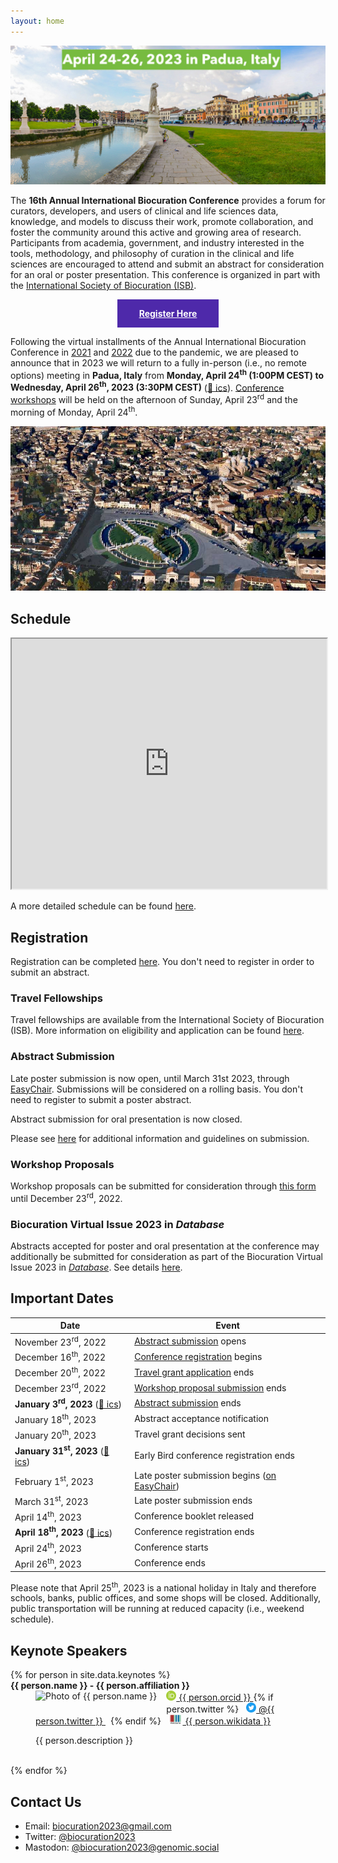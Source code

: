 ```yaml
---
layout: home
---
```


<a href="https://registrations.meetandwork.com/Login.asp?IDcommessa=MW23008">
<img src="img/padua-2.jpg" alt="panoramic photo of Padua" />
</a>

The **16th Annual International Biocuration Conference** provides a forum for curators, developers, and
users of clinical and life sciences data, knowledge, and models to discuss their
work, promote collaboration, and foster the community around this active and
growing area of research. Participants from academia, government, and industry
interested in the tools, methodology, and philosophy of curation in the clinical
and life sciences are encouraged to attend and submit an abstract for
consideration for an oral or poster presentation. This conference is organized in part with the
[International Society of Biocuration (ISB)](https://www.biocuration.org).

<p align="center">
<a href="https://registrations.meetandwork.com/Login.asp?IDcommessa=MW23008" 
   style="padding: 1em 2.5em; background-color: #4e29aa; color: white; font-weight: bold; border: 1px #ddd; display: inline-block; text-align: center">
    Register Here
</a>
</p>

Following the virtual installments of the Annual International Biocuration Conference in
[2021](https://www.biocuration.org/14th-annual-biocuration-conference-virtual/)
and [2022](https://www.biocuration.org/15th-annual-biocuration-conference-virtual/) due to the
pandemic, we are pleased to announce that in 2023 we
will return to a fully in-person (i.e., no remote options) meeting in **Padua, Italy** from **Monday, April
24<sup>th</sup> (1:00PM CEST) to Wednesday, April 26<sup>th</sup>, 2023 (3:30PM CEST)** ([📅 ics](cal/biocuration2023.ics)).
[Conference workshops](workshops) will be held on the afternoon of Sunday, April 23<sup>rd</sup> and the morning
of Monday, April 24<sup>th</sup>.

<img src="img/padua-1.jpg" alt="panoramic photo of Padua" />

## Schedule

<iframe 
    src="https://docs.google.com/spreadsheets/d/e/2PACX-1vRE9A75KPTzPbuNgfPR5A9zLkg1Jpzmi66R_Fi6a9sdaYLuR7c35wl7EJ1oIRp9DdDzCA6H79rru7J-/pubhtml?gid=0&amp;single=true&amp;widget=true&amp;headers=false"
    style="width:100%; height:400px;">
</iframe>

A more detailed schedule can be found [here](schedule).

## Registration

Registration can be completed [here](https://registrations.meetandwork.com/Login.asp?IDcommessa=MW23008).
You don't need to register in order to submit an abstract.

### Travel Fellowships

Travel fellowships are available from the International Society of Biocuration (ISB).
More information on eligibility and application can be found [here](https://www.biocuration.org/travel-fellowship).

### Abstract Submission

Late poster submission is now open, until March 31st 2023, through [EasyChair](https://easychair.org/conferences/?conf=biocuration2023). Submissions will be considered on a rolling basis. You don't need to register to submit a poster abstract.

Abstract submission for oral presentation is now closed.

Please see [here](submission) for additional information and guidelines on submission.

### Workshop Proposals

Workshop proposals can be submitted for consideration through [this form](https://forms.gle/iYUu2RN25TgUMW7x9) until
December 23<sup>rd</sup>, 2022.

<a name="virtual-issue"></a>

### Biocuration Virtual Issue 2023 in *Database*

Abstracts accepted for poster and oral presentation at the conference may additionally be submitted for consideration as
part of the Biocuration Virtual Issue 2023 in [*Database*](https://academic.oup.com/database). See details 
[here](submission#virtual-issue).

## Important Dates

| Date                                                                                  | Event                                                                                                                                    |
|---------------------------------------------------------------------------------------|------------------------------------------------------------------------------------------------------------------------------------------|
| November 23<sup>rd</sup>, 2022                                                        | [Abstract submission](https://easychair.org/conferences/?conf=biocuration2023) opens                                                     |
| December 16<sup>th</sup>, 2022                                                        | [Conference registration](https://registrations.meetandwork.com/Login.asp?IDcommessa=MW23008) begins                                     |
| December 20<sup>th</sup>, 2022                                                        | [Travel grant application](https://www.biocuration.org/travel-fellowship) ends                                                           |
| December 23<sup>rd</sup>, 2022                                                        | [Workshop proposal submission](https://docs.google.com/forms/d/e/1FAIpQLSfTdoqDB-dWxJ-m8cWyOH-bY3ZsR1yU-7u6BQ2gUQKUndr0Dw/viewform) ends | 
| **January 3<sup>rd</sup>, 2023** ([📅 ics](cal/biocuration2023-abstracts.ics))        | [Abstract submission](https://easychair.org/conferences/?conf=biocuration2023) ends                                                      |
| January 18<sup>th</sup>, 2023                                                         | Abstract acceptance notification                                                                                                         |
| January 20<sup>th</sup>, 2023                                                         | Travel grant decisions sent                                                                                                              |
| **January 31<sup>st</sup>, 2023** ([📅 ics](cal/biocuration2023-early-bird.ics))      | Early Bird conference registration ends                                                                                                  |
| February 1<sup>st</sup>, 2023                                                         | Late poster submission begins ([on EasyChair](https://easychair.org/conferences/?conf=biocuration2023))                                  |
| March 31<sup>st</sup>, 2023                                                           | Late poster submission ends                                                                                                              |
| April 14<sup>th</sup>, 2023                                                           | Conference booklet released                                                                                                              |
| **April 18<sup>th</sup>, 2023** ([📅 ics](cal/biocuration2023-registration-ends.ics)) | Conference registration ends                                                                                                             |
| April 24<sup>th</sup>, 2023                                                           | Conference starts                                                                                                                        |
| April 26<sup>th</sup>, 2023                                                           | Conference ends                                                                                                                          |

Please note that April 25<sup>th</sup>, 2023 is a national holiday in Italy and therefore schools, banks, public offices,
and some shops will be closed. Additionally, public transportation will be running at reduced capacity (i.e., weekend
schedule). 

## Keynote Speakers

<dl>
{% for person in site.data.keynotes %}
<dt>
    <strong>{{ person.name }} - {{ person.affiliation }}</strong>
</dt>
<dd>
    <img src="{{ person.img }}" alt="Photo of {{ person.name }}" style="float:left; max-height: 120px; margin-right: 15px; margin-bottom: 15px;"/>
    <a href="https://bioregistry.io/orcid:{{ person.orcid }}">
        <img alt="ORCiD logo" src="img/icons/orcid.svg" style="max-height: 1rem; vertical-align: center;">
        {{ person.orcid }}
    </a>
    {% if person.twitter %}
    <a href="https://twitter.com/{{ person.twitter }}" style="margin: 0 0.5rem;">
        <img alt="Twitter logo" src="img/icons/twitter.svg" style="max-height: 1rem; vertical-align: center;">
        @{{ person.twitter }}
    </a>
    {% endif %}
    <a href="https://bioregistry.io/wikidata:{{ person.wikidata }}?provider=scholia" style="margin: 0 0.5rem;">
        <img alt="Wikidata logo" src="img/icons/wikidata.svg" style="max-height: 1rem; vertical-align: center;">
        {{ person.wikidata }}
    </a>
    <p>{{ person.description }}</p>

</dd>
<br style="clear: both;" />
{% endfor %}
</dl>

## Contact Us

- Email: <a href="mailto:biocuration2023@gmail.com">biocuration2023@gmail.com</a>
- Twitter: [@biocuration2023](https://twitter.com/biocuration2023)
- Mastodon: [@biocuration2023@genomic.social](https://genomic.social/@biocuration2023)

